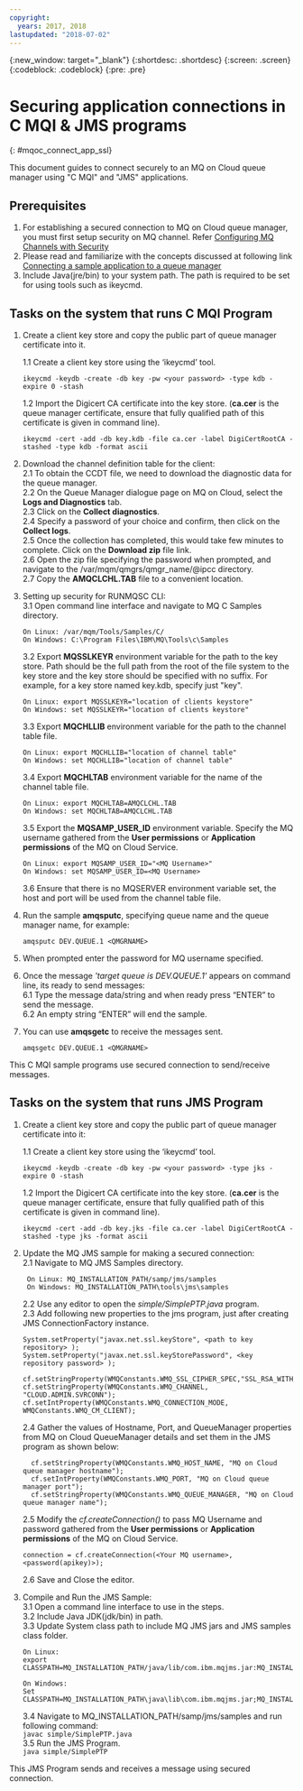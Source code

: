 ```yaml
---
copyright:
  years: 2017, 2018
lastupdated: "2018-07-02"
---
```


{:new_window: target="_blank"}
{:shortdesc: .shortdesc}
{:screen: .screen}
{:codeblock: .codeblock}
{:pre: .pre}

# Securing application connections in C MQI & JMS programs
{: #mqoc_connect_app_ssl}

This document guides to connect securely to an MQ on Cloud queue manager using "C MQI" and "JMS" applications.

## Prerequisites
1. For establishing a secured connection to MQ on Cloud queue manager, you must first setup security on MQ channel. Refer [Configuring MQ Channels with Security](/docs/services/mqcloud/mqoc_download_logs.html)
2. Please read and familiarize with the concepts discussed at following link  [Connecting a sample application to a queue manager](https://console.bluemix.net/docs/services/mqcloud/mqoc_connect_app_qm.html#mqoc_connect_app_qm)
3. Include Java(jre/bin) to your system path. The path is required to be set for using tools such as ikeycmd.

## Tasks on the system that runs C MQI Program
1. Create a client key store and copy the public part of queue manager certificate into it.  

    1.1 Create a client key store using the ‘ikeycmd’ tool.
     ```
     ikeycmd -keydb -create -db key -pw <your password> -type kdb -expire 0 -stash
     ``` 
    1.2 Import the Digicert CA certificate into the key store. (**ca.cer** is the queue manager certificate, ensure that fully qualified path of this certificate is given in command line).
     ```
     ikeycmd -cert -add -db key.kdb -file ca.cer -label DigiCertRootCA -stashed -type kdb -format ascii
     ```

2. Download the channel definition table for the client:  
    2.1 To obtain the CCDT file, we need to download the diagnostic data for the queue manager.  
    2.2 On the Queue Manager dialogue page on MQ on Cloud, select the **Logs and Diagnostics** tab.  
    2.3 Click on the **Collect diagnostics**.  
    2.4 Specify a password of your choice and confirm, then click on the **Collect logs**.  
    2.5 Once the collection has completed, this would take few minutes to complete. Click on the **Download zip** file link.  
    2.6 Open the zip file specifying the password when prompted, and navigate to the /var/mqm/qmgrs/qmgr_name/@ipcc directory.  
    2.7 Copy the **AMQCLCHL.TAB** file to a convenient location.  

3. Setting up security for RUNMQSC CLI:  
    3.1 Open command line interface and navigate to MQ C Samples directory.
     ```
     On Linux: /var/mqm/Tools/Samples/C/ 
     On Windows: C:\Program Files\IBM\MQ\Tools\c\Samples
     ``` 
    3.2 Export **MQSSLKEYR** environment variable for the path to the key store. Path should be the full path from the root of the file system to the key store and the key store should be specified with no suffix. For example, for a key store named key.kdb, specify just "key".  
     ```
     On Linux: export MQSSLKEYR="location of clients keystore"
     On Windows: set MQSSLKEYR="location of clients keystore"
     ```
    3.3 Export **MQCHLLIB** environment variable for the path to the channel table file.  
     ```
     On Linux: export MQCHLLIB="location of channel table"
     On Windows: set MQCHLLIB="location of channel table"
     ```
    3.4 Export **MQCHLTAB** environment variable for the name of the channel table file.  
     ```
     On Linux: export MQCHLTAB=AMQCLCHL.TAB
     On Windows: set MQCHLTAB=AMQCLCHL.TAB
     ```
    3.5 Export the **MQSAMP_USER_ID** environment variable. Specify the MQ username gathered from the **User permissions** or **Application permissions** of the MQ on Cloud Service.
     ```
     On Linux: export MQSAMP_USER_ID="<MQ Username>"
     On Windows: set MQSAMP_USER_ID=<MQ Username>
     ```
    3.6 Ensure that there is no MQSERVER environment variable set, the host and port will be used from the channel table file.  

4. Run the sample **amqsputc**, specifying queue name and the queue manager name, for example:
   ```
   amqsputc DEV.QUEUE.1 <QMGRNAME>
   ```

5. When prompted enter the password for MQ username specified.

6. Once the message *'target queue is DEV.QUEUE.1'* appears on command line, its ready to send messages:  
    6.1 Type the message data/string and when ready press “ENTER” to send the message.  
    6.2 An empty string “ENTER” will end the sample.  

7. You can use **amqsgetc** to receive the messages sent.
   ```
   amqsgetc DEV.QUEUE.1 <QMGRNAME>
   ```
This C MQI sample programs use secured connection to send/receive messages.

## Tasks on the system that runs JMS Program

1. Create a client key store and copy the public part of queue manager certificate into it:  

    1.1 Create a client key store using the ‘ikeycmd’ tool.
     ```
     ikeycmd -keydb -create -db key -pw <your password> -type jks -expire 0 -stash
     ``` 
    1.2 Import the Digicert CA certificate into the key store. (**ca.cer** is the queue manager certificate, ensure that fully qualified path of this certificate is given in command line).
     ```
     ikeycmd -cert -add -db key.jks -file ca.cer -label DigiCertRootCA -stashed -type jks -format ascii
     ```
2. Update the MQ JMS sample for making a secured connection:  
    2.1 Navigate to MQ JMS Samples directory.  
      ```
       On Linux: MQ_INSTALLATION_PATH/samp/jms/samples
       On Windows: MQ_INSTALLATION_PATH\tools\jms\samples
      ```
    2.2 Use any editor to open the *simple/SimplePTP.java* program.  
    2.3 Add following new properties to the jms program, just after creating JMS ConnectionFactory instance.
      ```
      System.setProperty("javax.net.ssl.keyStore", <path to key repository> );
      System.setProperty("javax.net.ssl.keyStorePassword", <key repository password> );
      
      cf.setStringProperty(WMQConstants.WMQ_SSL_CIPHER_SPEC,"SSL_RSA_WITH_AES_128_CBC_SHA256");
      cf.setStringProperty(WMQConstants.WMQ_CHANNEL, "CLOUD.ADMIN.SVRCONN");
      cf.setIntProperty(WMQConstants.WMQ_CONNECTION_MODE, WMQConstants.WMQ_CM_CLIENT);
      ```
    2.4 Gather the values of Hostname, Port, and QueueManager properties from MQ on Cloud QueueManager details and set them in the JMS program as shown below:
    ```
      cf.setStringProperty(WMQConstants.WMQ_HOST_NAME, "MQ on Cloud queue manager hostname");
      cf.setIntProperty(WMQConstants.WMQ_PORT, "MQ on Cloud queue manager port");
      cf.setStringProperty(WMQConstants.WMQ_QUEUE_MANAGER, "MQ on Cloud queue manager name");
    ```
    2.5 Modify the *cf.createConnection()* to pass MQ Username and password gathered from the **User permissions** or **Application permissions** of the MQ on Cloud Service.
      ```
      connection = cf.createConnection(<Your MQ username>, <password(apikey)>);
      ```
    2.6 Save and Close the editor.  
    
3. Compile and Run the JMS Sample:    
    3.1 Open a command line interface to use in the steps.  
    3.2 Include Java JDK(jdk/bin) in path.  
    3.3 Update System class path to include MQ JMS jars and JMS samples class folder.  
    ```
    On Linux: 
    export CLASSPATH=MQ_INSTALLATION_PATH/java/lib/com.ibm.mqjms.jar:MQ_INSTALLATION_PATH/samp/jms/samples:

    On Windows: 
    Set CLASSPATH=MQ_INSTALLATION_PATH\java\lib\com.ibm.mqjms.jar;MQ_INSTALLATION_PATH\tools\jms\samples;
    ```
    3.4 Navigate to MQ_INSTALLATION_PATH/samp/jms/samples and run following command:  
    `javac simple/SimplePTP.java`  
    3.5 Run the JMS Program.  
    `java simple/SimplePTP`  

  This JMS Program sends and receives a message using secured connection.